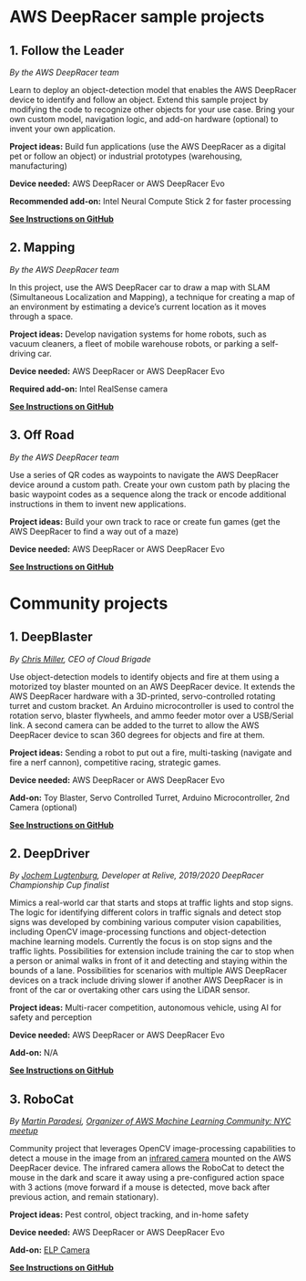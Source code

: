 # AWS DeepRacer sample projects

## 1. Follow the Leader

*By the AWS DeepRacer team*

Learn to deploy an object-detection model that enables the AWS DeepRacer device to identify and follow an object. Extend this sample project by modifying the code to recognize other objects for your use case. Bring your own custom model, navigation logic, and add-on hardware (optional) to invent your own application.
 
**Project ideas:** Build fun applications (use the AWS DeepRacer as a digital pet or follow an object) or industrial prototypes (warehousing, manufacturing)
 
**Device needed:** AWS DeepRacer or AWS DeepRacer Evo

**Recommended add-on:** Intel Neural Compute Stick 2 for faster processing

**[See Instructions on GitHub](https://github.com/aws-deepracer/aws-deepracer-follow-the-leader-sample-project)**

## 2. Mapping

*By the AWS DeepRacer team*

In this project, use the AWS DeepRacer car to draw a map with SLAM (Simultaneous Localization and Mapping), a technique for creating a map of an environment by estimating a device’s current location as it moves through a space.
 
**Project ideas:** Develop navigation systems for home robots, such as vacuum cleaners, a fleet of mobile warehouse robots, or parking a self-driving car. 
 
**Device needed:** AWS DeepRacer or AWS DeepRacer Evo

**Required add-on:** Intel RealSense camera

**[See Instructions on GitHub](https://github.com/aws-deepracer/aws-deepracer-mapping-sample-project)**

## 3. Off Road

*By the AWS DeepRacer team*

Use a series of QR codes as waypoints to navigate the AWS DeepRacer device around a custom path. Create your own custom path by placing the basic waypoint codes as a sequence along the track or encode additional instructions in them to invent new applications.

**Project ideas:** Build your own track to race or create fun games (get the AWS DeepRacer to find a way out of a maze)

**Device needed:** AWS DeepRacer or AWS DeepRacer Evo

**[See Instructions on GitHub](https://github.com/aws-deepracer/aws-deepracer-offroad-sample-project)**



# Community projects


## 1. DeepBlaster

*By [Chris Miller](https://www.linkedin.com/in/chris-miller-6470751/), CEO of Cloud Brigade*

Use object-detection models to identify objects and fire at them using a motorized toy blaster mounted on an AWS DeepRacer device. It extends the AWS DeepRacer hardware with a 3D-printed, servo-controlled rotating turret and custom bracket. An Arduino microcontroller is used to control the rotation servo, blaster flywheels, and ammo feeder motor over a USB/Serial link. A second camera can be added to the turret to allow the AWS DeepRacer device to scan 360 degrees for objects and fire at them.

**Project ideas:** Sending a robot to put out a fire, multi-tasking (navigate and fire a nerf cannon), competitive racing, strategic games.

**Device needed:** AWS DeepRacer or AWS DeepRacer Evo 

**Add-on:** Toy Blaster, Servo Controlled Turret, Arduino Microcontroller, 2nd Camera (optional)

**[See Instructions on GitHub](https://github.com/CloudBrigade/cloudbrigade-deepblaster)**



## 2. DeepDriver

*By [Jochem Lugtenburg](https://www.linkedin.com/in/jochem-lugtenburg-8285b8141/), Developer at Relive, 2019/2020 DeepRacer Championship Cup finalist*

Mimics a real-world car that starts and stops at traffic lights and stop signs. The logic for identifying different colors in traffic signals and detect stop signs was developed by combining various computer vision capabilities, including OpenCV image-processing functions and object-detection machine learning models. Currently the focus is on stop signs and the traffic lights. Possibilities for extension include training the car to stop when a person or animal walks in front of it and detecting and staying within the bounds of a lane. Possibilities for scenarios with multiple AWS DeepRacer devices on a track include driving slower if another AWS DeepRacer is in front of the car or overtaking other cars using the LiDAR sensor.

**Project ideas:** Multi-racer competition, autonomous vehicle, using AI for safety and perception

**Device needed:** AWS DeepRacer or AWS DeepRacer Evo 

**Add-on:** N/A

**[See Instructions on GitHub](https://github.com/jochem725/deepdriver)**


## 3. RoboCat

*By [Martin Paradesi](https://www.linkedin.com/in/msrparadesi/), [Organizer of AWS Machine Learning Community: NYC meetup](https://www.meetup.com/AWS-Machine-Learning-Community-NYC/)*

Community project that leverages OpenCV image-processing capabilities to detect a mouse in the image from an [infrared camera](https://smile.amazon.com/gp/product/B07DWWSWNH/) mounted on the AWS DeepRacer device. The infrared camera allows the RoboCat to detect the mouse in the dark and scare it away using a pre-configured action space with 3 actions (move forward if a mouse is detected, move back after previous action, and remain stationary).

**Project ideas:** Pest control, object tracking, and in-home safety

**Device needed:** AWS DeepRacer or AWS DeepRacer Evo 

**Add-on:** [ELP Camera](https://www.amazon.com/gp/product/B07DWWSWNH/)

**[See Instructions on GitHub](https://github.com/msrparadesi/robocat_ws)**
